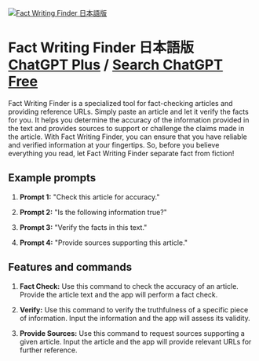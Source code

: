 
[![Fact Writing Finder 日本語版](https://files.oaiusercontent.com/file-kPvgGsO5b34Q4vLQ9i2Pp4IW?se=2123-10-18T02%3A45%3A09Z&sp=r&sv=2021-08-06&sr=b&rscc=max-age%3D31536000%2C%20immutable&rscd=attachment%3B%20filename%3D9ec7a60f-0503-4e74-85c4-671c6c37ab97.png&sig=TvxHHEvHa%2BY6iu9Oo27jokbYwVPZxWWSZGicwWWYDgg%3D)](https://chat.openai.com/g/g-vyyGJ3NPU-fact-writing-finder-ri-ben-yu-ban)

# Fact Writing Finder 日本語版 [ChatGPT Plus](https://chat.openai.com/g/g-vyyGJ3NPU-fact-writing-finder-ri-ben-yu-ban) / [Search ChatGPT Free](https://gptcall.net/index.html#/?search=Fact%20Writing%20Finder%20%E6%97%A5%E6%9C%AC%E8%AA%9E%E7%89%88)

Fact Writing Finder is a specialized tool for fact-checking articles and providing reference URLs. Simply paste an article and let it verify the facts for you. It helps you determine the accuracy of the information provided in the text and provides sources to support or challenge the claims made in the article. With Fact Writing Finder, you can ensure that you have reliable and verified information at your fingertips. So, before you believe everything you read, let Fact Writing Finder separate fact from fiction!

## Example prompts

1. **Prompt 1:** "Check this article for accuracy."

2. **Prompt 2:** "Is the following information true?"

3. **Prompt 3:** "Verify the facts in this text."

4. **Prompt 4:** "Provide sources supporting this article."

## Features and commands

1. **Fact Check:** Use this command to check the accuracy of an article. Provide the article text and the app will perform a fact check.

2. **Verify:** Use this command to verify the truthfulness of a specific piece of information. Input the information and the app will assess its validity.

3. **Provide Sources:** Use this command to request sources supporting a given article. Input the article and the app will provide relevant URLs for further reference.


